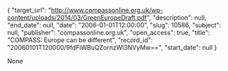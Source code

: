 {
  "target_url": "http://www.compassonline.org.uk/wp-content/uploads/2014/03/GreenEuropeDraft.pdf", 
  "description": null, 
  "end_date": null, 
  "date": "2006-01-01T12:00:00", 
  "slug": 10586, 
  "subject": null, 
  "publisher": "compassonline.org.uk", 
  "open_access": true, 
  "title": "COMPASS: Europe can be different", 
  "record_id": "20060101T120000/9fdFiWBuQZornzWl3NVyMw==", 
  "start_date": null
}

None